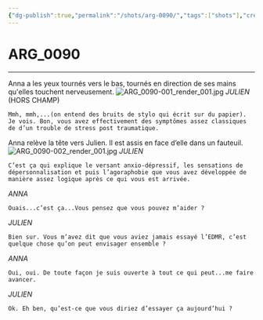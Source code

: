 ```yaml
---
{"dg-publish":true,"permalink":"/shots/arg-0090/","tags":["shots"],"created":"2024-12-19","updated":"2025-01-15"}
---
```



# ARG_0090
---
Anna a les yeux tournés vers le bas, tournés en direction de ses mains qu'elles touchent nerveusement.
![ARG_0090-001_render_001.jpg](/img/user/images/ARG_0090-001_render_001.jpg)
*JULIEN* (HORS CHAMP)
```
Mmh, mmh,...(on entend des bruits de stylo qui écrit sur du papier). 
Je vois. Bon, vous avez effectivement des symptômes assez classiques de d’un trouble de stress post traumatique.
```
Anna relève la tête vers Julien. Il est assis en face d’elle dans un fauteuil.
![ARG_0090-002_render_001.jpg](/img/user/images/ARG_0090-002_render_001.jpg)
*JULIEN*
```
C’est ça qui explique le versant anxio-dépressif, les sensations de dépersonnalisation et puis l’agoraphobie que vous avez développée de manière assez logique après ce qui vous est arrivée.
```
*ANNA*
```
Ouais...c’est ça...Vous pensez que vous pouvez m’aider ?
```
*JULIEN*
```
Bien sur. Vous m’avez dit que vous aviez jamais essayé l’EDMR, c’est quelque chose qu’on peut envisager ensemble ?
```
*ANNA*
```
Oui, oui. De toute façon je suis ouverte à tout ce qui peut...me faire avancer.
```
*JULIEN*
```
Ok. Eh ben, qu’est-ce que vous diriez d’essayer ça aujourd’hui ?
```


